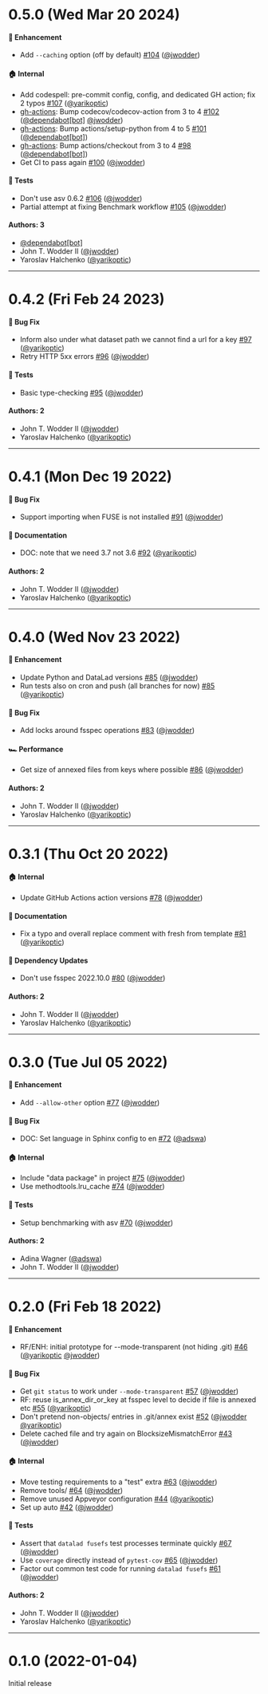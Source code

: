 # 0.5.0 (Wed Mar 20 2024)

#### 🚀 Enhancement

- Add `--caching` option (off by default) [#104](https://github.com/datalad/datalad-fuse/pull/104) ([@jwodder](https://github.com/jwodder))

#### 🏠 Internal

- Add codespell: pre-commit config, config, and dedicated GH action; fix 2 typos [#107](https://github.com/datalad/datalad-fuse/pull/107) ([@yarikoptic](https://github.com/yarikoptic))
- [gh-actions](deps): Bump codecov/codecov-action from 3 to 4 [#102](https://github.com/datalad/datalad-fuse/pull/102) ([@dependabot[bot]](https://github.com/dependabot[bot]) [@jwodder](https://github.com/jwodder))
- [gh-actions](deps): Bump actions/setup-python from 4 to 5 [#101](https://github.com/datalad/datalad-fuse/pull/101) ([@dependabot[bot]](https://github.com/dependabot[bot]))
- [gh-actions](deps): Bump actions/checkout from 3 to 4 [#98](https://github.com/datalad/datalad-fuse/pull/98) ([@dependabot[bot]](https://github.com/dependabot[bot]))
- Get CI to pass again [#100](https://github.com/datalad/datalad-fuse/pull/100) ([@jwodder](https://github.com/jwodder))

#### 🧪 Tests

- Don't use asv 0.6.2 [#106](https://github.com/datalad/datalad-fuse/pull/106) ([@jwodder](https://github.com/jwodder))
- Partial attempt at fixing Benchmark workflow [#105](https://github.com/datalad/datalad-fuse/pull/105) ([@jwodder](https://github.com/jwodder))

#### Authors: 3

- [@dependabot[bot]](https://github.com/dependabot[bot])
- John T. Wodder II ([@jwodder](https://github.com/jwodder))
- Yaroslav Halchenko ([@yarikoptic](https://github.com/yarikoptic))

---

# 0.4.2 (Fri Feb 24 2023)

#### 🐛 Bug Fix

- Inform also under what dataset path we cannot find a url for a key [#97](https://github.com/datalad/datalad-fuse/pull/97) ([@yarikoptic](https://github.com/yarikoptic))
- Retry HTTP 5xx errors [#96](https://github.com/datalad/datalad-fuse/pull/96) ([@jwodder](https://github.com/jwodder))

#### 🧪 Tests

- Basic type-checking [#95](https://github.com/datalad/datalad-fuse/pull/95) ([@jwodder](https://github.com/jwodder))

#### Authors: 2

- John T. Wodder II ([@jwodder](https://github.com/jwodder))
- Yaroslav Halchenko ([@yarikoptic](https://github.com/yarikoptic))

---

# 0.4.1 (Mon Dec 19 2022)

#### 🐛 Bug Fix

- Support importing when FUSE is not installed [#91](https://github.com/datalad/datalad-fuse/pull/91) ([@jwodder](https://github.com/jwodder))

#### 📝 Documentation

- DOC: note that we need 3.7 not 3.6 [#92](https://github.com/datalad/datalad-fuse/pull/92) ([@yarikoptic](https://github.com/yarikoptic))

#### Authors: 2

- John T. Wodder II ([@jwodder](https://github.com/jwodder))
- Yaroslav Halchenko ([@yarikoptic](https://github.com/yarikoptic))

---

# 0.4.0 (Wed Nov 23 2022)

#### 🚀 Enhancement

- Update Python and DataLad versions [#85](https://github.com/datalad/datalad-fuse/pull/85) ([@jwodder](https://github.com/jwodder))
- Run tests also on cron and push (all branches for now) [#85](https://github.com/datalad/datalad-fuse/pull/85) ([@yarikoptic](https://github.com/yarikoptic))

#### 🐛 Bug Fix

- Add locks around fsspec operations [#83](https://github.com/datalad/datalad-fuse/pull/83) ([@jwodder](https://github.com/jwodder))

#### 🏎 Performance

- Get size of annexed files from keys where possible [#86](https://github.com/datalad/datalad-fuse/pull/86) ([@jwodder](https://github.com/jwodder))

#### Authors: 2

- John T. Wodder II ([@jwodder](https://github.com/jwodder))
- Yaroslav Halchenko ([@yarikoptic](https://github.com/yarikoptic))

---

# 0.3.1 (Thu Oct 20 2022)

#### 🏠 Internal

- Update GitHub Actions action versions [#78](https://github.com/datalad/datalad-fuse/pull/78) ([@jwodder](https://github.com/jwodder))

#### 📝 Documentation

- Fix a typo and overall replace comment with fresh from template [#81](https://github.com/datalad/datalad-fuse/pull/81) ([@yarikoptic](https://github.com/yarikoptic))

#### 🔩 Dependency Updates

- Don't use fsspec 2022.10.0 [#80](https://github.com/datalad/datalad-fuse/pull/80) ([@jwodder](https://github.com/jwodder))

#### Authors: 2

- John T. Wodder II ([@jwodder](https://github.com/jwodder))
- Yaroslav Halchenko ([@yarikoptic](https://github.com/yarikoptic))

---

# 0.3.0 (Tue Jul 05 2022)

#### 🚀 Enhancement

- Add `--allow-other` option [#77](https://github.com/datalad/datalad-fuse/pull/77) ([@jwodder](https://github.com/jwodder))

#### 🐛 Bug Fix

- DOC: Set language in Sphinx config to en [#72](https://github.com/datalad/datalad-fuse/pull/72) ([@adswa](https://github.com/adswa))

#### 🏠 Internal

- Include "data package" in project [#75](https://github.com/datalad/datalad-fuse/pull/75) ([@jwodder](https://github.com/jwodder))
- Use methodtools.lru_cache [#74](https://github.com/datalad/datalad-fuse/pull/74) ([@jwodder](https://github.com/jwodder))

#### 🧪 Tests

- Setup benchmarking with asv [#70](https://github.com/datalad/datalad-fuse/pull/70) ([@jwodder](https://github.com/jwodder))

#### Authors: 2

- Adina Wagner ([@adswa](https://github.com/adswa))
- John T. Wodder II ([@jwodder](https://github.com/jwodder))

---

# 0.2.0 (Fri Feb 18 2022)

#### 🚀 Enhancement

- RF/ENH: initial prototype for --mode-transparent (not hiding .git) [#46](https://github.com/datalad/datalad-fuse/pull/46) ([@yarikoptic](https://github.com/yarikoptic) [@jwodder](https://github.com/jwodder))

#### 🐛 Bug Fix

- Get `git status` to work under `--mode-transparent` [#57](https://github.com/datalad/datalad-fuse/pull/57) ([@jwodder](https://github.com/jwodder))
- RF: reuse is_annex_dir_or_key  at fsspec level to decide if file is annexed etc [#55](https://github.com/datalad/datalad-fuse/pull/55) ([@yarikoptic](https://github.com/yarikoptic))
- Don't pretend non-objects/ entries in .git/annex exist [#52](https://github.com/datalad/datalad-fuse/pull/52) ([@jwodder](https://github.com/jwodder) [@yarikoptic](https://github.com/yarikoptic))
- Delete cached file and try again on BlocksizeMismatchError [#43](https://github.com/datalad/datalad-fuse/pull/43) ([@jwodder](https://github.com/jwodder))

#### 🏠 Internal

- Move testing requirements to a "test" extra [#63](https://github.com/datalad/datalad-fuse/pull/63) ([@jwodder](https://github.com/jwodder))
- Remove tools/ [#64](https://github.com/datalad/datalad-fuse/pull/64) ([@jwodder](https://github.com/jwodder))
- Remove unused Appveyor configuration [#44](https://github.com/datalad/datalad-fuse/pull/44) ([@yarikoptic](https://github.com/yarikoptic))
- Set up auto [#42](https://github.com/datalad/datalad-fuse/pull/42) ([@jwodder](https://github.com/jwodder))

#### 🧪 Tests

- Assert that `datalad fusefs` test processes terminate quickly [#67](https://github.com/datalad/datalad-fuse/pull/67) ([@jwodder](https://github.com/jwodder))
- Use `coverage` directly instead of `pytest-cov` [#65](https://github.com/datalad/datalad-fuse/pull/65) ([@jwodder](https://github.com/jwodder))
- Factor out common test code for running `datalad fusefs` [#61](https://github.com/datalad/datalad-fuse/pull/61) ([@jwodder](https://github.com/jwodder))

#### Authors: 2

- John T. Wodder II ([@jwodder](https://github.com/jwodder))
- Yaroslav Halchenko ([@yarikoptic](https://github.com/yarikoptic))

---

# 0.1.0 (2022-01-04)

Initial release
